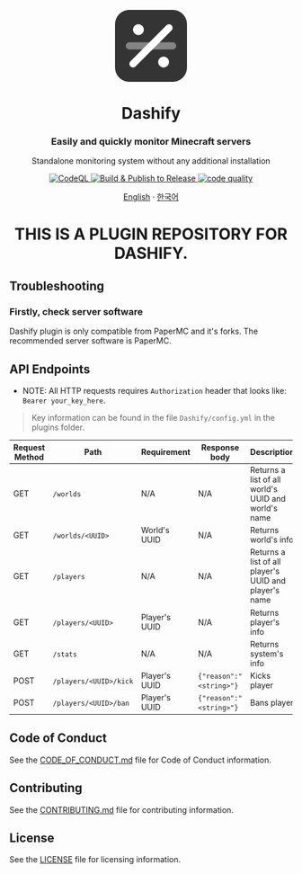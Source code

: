 <p align="center">
  <img width="128" align="center" src="https://github.com/MC-Dashify/plugin/blob/master/.github/assets/logo-512.png">
</p>
<h1 align="center">Dashify</h1>
<h3 align="center">Easily and quickly monitor Minecraft servers</h3>
<p align="center">Standalone monitoring system without any additional installation</p>
<p align="center">
  <a href="https://github.com/MC-Dashify/plugin/actions/workflows/codeql.yml">
    <img src="https://github.com/MC-Dashify/plugin/actions/workflows/codeql.yml/badge.svg" alt="CodeQL" />
  </a>  
  <a href="https://github.com/MC-Dashify/plugin/actions/workflows/main.yml">
    <img src="https://github.com/MC-Dashify/plugin/actions/workflows/main.yml/badge.svg" alt="Build & Publish to Release" />
  </a>
  <a href="https://app.codacy.com/gh/MC-Dashify/plugin/dashboard?utm_source=gh&utm_medium=referral&utm_content=&utm_campaign=Badge_grade"><img src="https://app.codacy.com/project/badge/Grade/f0e17e2ea7184420b0e8998e0cafd27d" alt="code quality"/></a>
</p>

<p align="center"><a href="https://github.com/MC-Dashify/plugin/blob/master/README.md">English</a> · <a href="https://github.com/MC-Dashify/plugin/blob/master/.github/documents/README.ko_KR.md">한국어</a></p>

<h1 align="center">THIS IS A PLUGIN REPOSITORY FOR DASHIFY.</h1>

## Troubleshooting

### Firstly, check server software
Dashify plugin is only compatible from PaperMC and it's forks. The recommended server software is PaperMC.

## API Endpoints

-   NOTE: All HTTP requests requires `Authorization` header that looks like: `Bearer your_key_here`.
  >   Key information can be found in the file `Dashify/config.yml` in the plugins folder.

| Request Method | Path                   | Requirement   | Response body           | Description                                           |
|----------------|------------------------|---------------|-------------------------|-------------------------------------------------------|
| GET            | `/worlds`              | N/A           | N/A                     | Returns a list of all world's UUID and world's name   |
| GET            | `/worlds/<UUID>`       | World's UUID  | N/A                     | Returns world's info                                  |
| GET            | `/players`             | N/A           | N/A                     | Returns a list of all player's UUID and player's name |
| GET            | `/players/<UUID>`      | Player's UUID | N/A                     | Returns player's info                                 |
| GET            | `/stats`               | N/A           | N/A                     | Returns system's info                                 |
| POST           | `/players/<UUID>/kick` | Player's UUID | `{"reason":"<string>"}` | Kicks player                                          |
| POST           | `/players/<UUID>/ban`  | Player's UUID | `{"reason":"<string>"}` | Bans player                                           |

## Code of Conduct

See the [CODE_OF_CONDUCT.md](https://github.com/MC-Dashify/plugin/blob/master/CODE_OF_CONDUCT.md) file for Code of Conduct information.

## Contributing

See the [CONTRIBUTING.md](https://github.com/MC-Dashify/plugin/blob/master/CONTRIBUTING.md) file for contributing information.

## License

See the [LICENSE](https://github.com/MC-Dashify/plugin/blob/master/LICENSE) file for licensing information.
